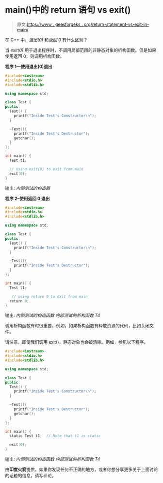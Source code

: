 # main()中的 return 语句 vs exit()

> 原文:[https://www . geesforgeks . org/return-statement-vs-exit-in-main/](https://www.geeksforgeeks.org/return-statement-vs-exit-in-main/)

在 C++ 中，*退出(0)* 和*返回 0* 有什么区别？

当 *exit(0)* 用于退出程序时，不调用局部范围的非静态对象的析构函数。但是如果使用返回 0，则调用析构函数。

**程序 1––使用退出(0)退出**

```cpp
#include<iostream>
#include<stdio.h>
#include<stdlib.h>

using namespace std;

class Test {
public:
  Test() {
    printf("Inside Test's Constructor\n");
  }

  ~Test(){
    printf("Inside Test's Destructor");
    getchar();
  }
};

int main() {
  Test t1;

  // using exit(0) to exit from main
  exit(0);
}
```

输出:
*内部测试的构造器*

**程序 2–使用返回 0 退出**

```cpp
#include<iostream>
#include<stdio.h>
#include<stdlib.h>

using namespace std;

class Test {
public:
  Test() {
    printf("Inside Test's Constructor\n");
  }

  ~Test(){
    printf("Inside Test's Destructor");
  }
};

int main() {
  Test t1;

   // using return 0 to exit from main
  return 0;
}
```

输出:
*内部测试的构造函数
内部测试的析构函数
T4*

调用析构函数有时很重要，例如，如果析构函数有释放资源的代码，比如关闭文件。

请注意，即使我们调用 exit()，静态对象也会被清除。例如，参见以下程序。

```cpp
#include<iostream>
#include<stdio.h>
#include<stdlib.h>

using namespace std;

class Test {
public:
  Test() {
    printf("Inside Test's Constructor\n");
  }

  ~Test(){
    printf("Inside Test's Destructor");
    getchar();
  }
};

int main() {
  static Test t1;  // Note that t1 is static

  exit(0);
}
```

输出:
*内部测试的构造函数
内部测试的析构函数
T4*

由**印度火箭**提供。如果你发现任何不正确的地方，或者你想分享更多关于上面讨论的话题的信息，请写评论。